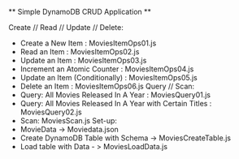 ** Simple DynamoDB CRUD Application **

Create // Read // Update // Delete:
  - Create a New Item : MoviesItemOps01.js
  - Read an Item : MoviesItemOps02.js
  - Update an Item : MoviesItemOps03.js
  - Increment an Atomic Counter : MoviesItemOps04.js
  - Update an Item (Conditionally) : MoviesItemOps05.js
  - Delete an Item : MoviesItemOps06.js
  Query // Scan:
  - Query: All Movies Released In A Year : MoviesQuery01.js
  - Query: All Movies Released In A Year with Certain Titles : MoviesQuery02.js
  - Scan: MoviesScan.js
Set-up:
  - MovieData -> Moviedata.json
  - Create DynamoDB Table with Schema -> MoviesCreateTable.js
  - Load table with Data - > MoviesLoadData.js
